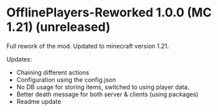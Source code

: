 # OfflinePlayers-Reworked 1.0.0 (MC 1.21) (unreleased)

Full rework of the mod. Updated to minecraft version 1.21.

Updates:  
- Chaining different actions
- Configuration using the config.json
- No DB usage for storing items, switched to using player data.
- Better death message for both server & clients (using packages)
- Readme update

